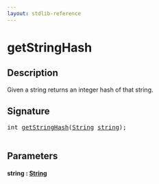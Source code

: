 ```yaml
---
layout: stdlib-reference
---
```


# getStringHash

## Description

Given a string returns an integer hash of that string.




## Signature 

<pre>
<span class="code_keyword">int</span> <a href="getstringhash-39.html">getStringHash</a>(<a href="../types/string-0/index.html" class="code_type">String</a> <a href="getstringhash-39.html#decl-string" class="code_param">string</a>);

</pre>

## Parameters

####  <a id="decl-string"></a>string  : [String](../types/string-0/index.html)

